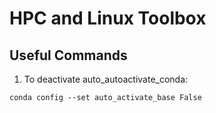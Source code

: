 # HPC and Linux Toolbox


## Useful Commands
1. To deactivate auto_autoactivate_conda: 
```
conda config --set auto_activate_base False
```
